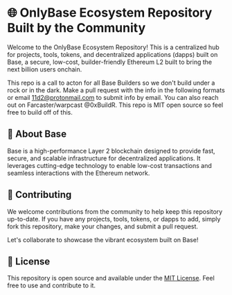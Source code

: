 # 🌐 OnlyBase Ecosystem Repository Built by the Community

Welcome to the OnlyBase Ecosystem Repository! This is a centralized hub for projects, tools, tokens, and decentralized applications (dapps) built on Base, a secure, low-cost, builder-friendly Ethereum L2 built to bring the next billion users onchain.  

This repo is a call to acton for all Base Builders so we don't build under a rock or in the dark.  Make a pull request with the info in the following formats or email 11d2@protonmail.com to submit info by email.  You can also reach out on Farcaster/warpcast @0xBuildR.  This repo is MIT open source so feel free to build off of this.    

## 🚀 About Base

Base is a high-performance Layer 2 blockchain designed to provide fast, secure, and scalable infrastructure for decentralized applications. It leverages cutting-edge technology to enable low-cost transactions and seamless interactions with the Ethereum network.

## 🤝 Contributing

We welcome contributions from the community to help keep this repository up-to-date. If you have any projects, tools, tokens, or dapps to add, simply fork this repository, make your changes, and submit a pull request.

Let's collaborate to showcase the vibrant ecosystem built on Base!

## 📝 License

This repository is open source and available under the [MIT License](LICENSE). Feel free to use and contribute to it.
